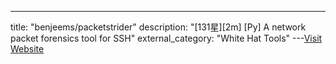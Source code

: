 ---
title: "benjeems/packetstrider"
description: "[131星][2m] [Py]  A network packet forensics tool for SSH"
external_category: "White Hat Tools"
---[Visit Website](https://github.com/benjeems/packetstrider)

